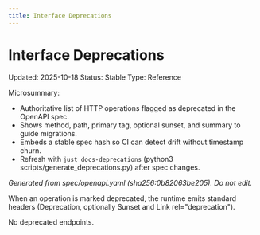 ```yaml
---
title: Interface Deprecations
---
```


<!-- generated by scripts/generate_deprecations.py; do not edit by hand (source ts: 2025-10-18T00:30:28+02:00) -->

# Interface Deprecations

Updated: 2025-10-18
Status: Stable
Type: Reference

Microsummary:
- Authoritative list of HTTP operations flagged as deprecated in the OpenAPI spec.
- Shows method, path, primary tag, optional sunset, and summary to guide migrations.
- Embeds a stable spec hash so CI can detect drift without timestamp churn.
- Refresh with `just docs-deprecations` (python3 scripts/generate_deprecations.py) after spec changes.

_Generated from spec/openapi.yaml (sha256:0b82063be205). Do not edit._

When an operation is marked deprecated, the runtime emits standard headers (Deprecation, optionally Sunset and Link rel="deprecation").

No deprecated endpoints.

